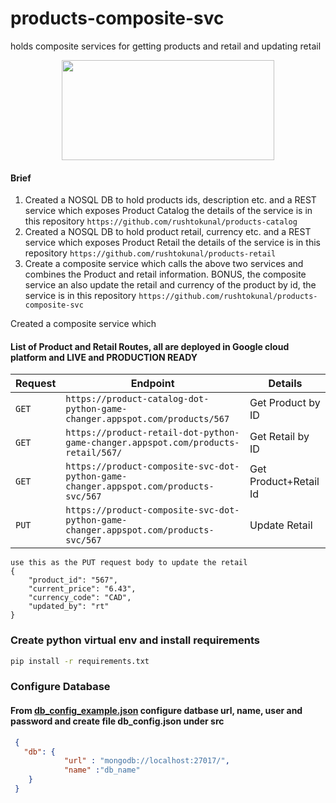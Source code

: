 # products-composite-svc
holds composite services for getting products and retail and updating retail
 
<p align="center">
  <img width="340" height="160" src="https://miro.medium.com/max/1266/1*vB-cUmm1_dBBt-4JtL0u5g.jpeg">
</p>

#### Brief
1. Created a NOSQL DB to hold products ids, description etc. and a REST service which exposes Product Catalog the details of the service is in this repository `https://github.com/rushtokunal/products-catalog`
2. Created a NOSQL DB to hold product retail, currency etc. and a REST service which exposes Product Retail the details of the service is in this repository `https://github.com/rushtokunal/products-retail`
3. Create a composite service which calls the above two services and combines the Product and retail information. BONUS, the composite service an also update the retail and currency of the product by id, the service is in this repository `https://github.com/rushtokunal/products-composite-svc`


Created a composite service which 
#### List of Product and Retail Routes, all are deployed in Google cloud platform and LIVE and PRODUCTION READY
| Request | Endpoint |  Details |
| --- | --- | --- |
| `GET` | `https://product-catalog-dot-python-game-changer.appspot.com/products/567`| Get Product by ID
| `GET` | `https://product-retail-dot-python-game-changer.appspot.com/products-retail/567/`| Get Retail by ID|
| `GET` | `https://product-composite-svc-dot-python-game-changer.appspot.com/products-svc/567`| Get Product+Retail Id|
| `PUT` | `https://product-composite-svc-dot-python-game-changer.appspot.com/products-svc/567`| Update Retail|

```
use this as the PUT request body to update the retail
{
	"product_id": "567",
	"current_price": "6.43",
	"currency_code": "CAD",
    "updated_by": "rt"
}
```

### Create python virtual env and install requirements 
```sh
pip install -r requirements.txt
```
### Configure Database
#### From [db_config_example.json](src/db_config_example.json) configure datbase url, name, user and password and create file db_config.json under src
```json
 {
   "db": {
            "url" : "mongodb://localhost:27017/",
            "name" :"db_name"
    }
 }
``` 


